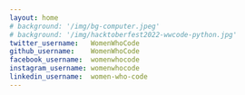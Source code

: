 ```yaml
---
layout: home
# background: '/img/bg-computer.jpeg'
# background: '/img/hacktoberfest2022-wwcode-python.jpg' 
twitter_username:   WomenWhoCode
github_username:    WomenWhoCode
facebook_username:  womenwhocode
instagram_username: womenwhocode
linkedin_username:  women-who-code
---
```


